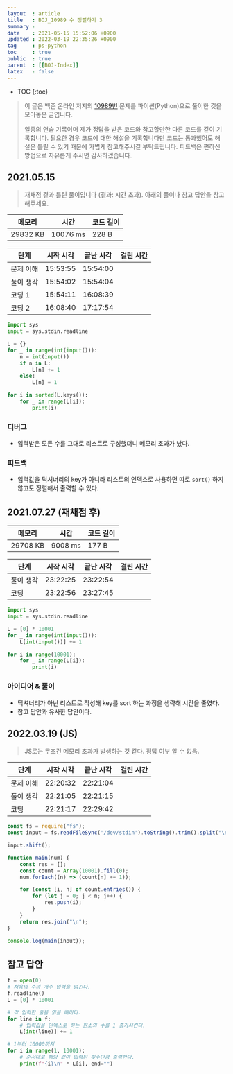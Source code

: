 ```yaml
---
layout  : article
title   : BOJ_10989 수 정렬하기 3
summary : 
date    : 2021-05-15 15:52:06 +0900
updated : 2022-03-19 22:35:26 +0900
tag     : ps-python
toc     : true
public  : true
parent  : [[BOJ-Index]]
latex   : false
---
```

* TOC
{:toc}

> 이 글은 백준 온라인 저지의 [10989번](https://www.acmicpc.net/problem/10989) 문제를 파이썬(Python)으로 풀이한 것을 모아놓은 글입니다.
>
> 일종의 연습 기록이며 제가 정답을 받은 코드와 참고할만한 다른 코드를 같이 기록합니다. 필요한 경우 코드에 대한 해설을 기록합니다만 코드는 통과했어도 해설은 틀릴 수 있기 때문에 가볍게 참고해주시길 부탁드립니다. 피드백은 편하신 방법으로 자유롭게 주시면 감사하겠습니다.

## 2021.05.15

> 재채점 결과 틀린 풀이입니다 (결과: 시간 초과). 아래의 풀이나 참고 답안을 참고해주세요.

| 메모리    | 시간     | 코드 길이 |
| --------- | -----    | --------- |
| 29832 KB  | 10076 ms | 228 B     |

| 단계      | 시작 시각 | 끝난 시각 | 걸린 시간 |
| --------- | --------- | --------- | --------- |
| 문제 이해 | 15:53:55  | 15:54:00  |           |
| 풀이 생각 | 15:54:02  | 15:54:04  |           |
| 코딩 1    | 15:54:11  | 16:08:39  |           |
| 코딩 2    | 16:08:40  | 17:17:54  |           |

```python
import sys
input = sys.stdin.readline

L = {}
for _ in range(int(input())):
    n = int(input()) 
    if n in L:
        L[n] += 1
    else:
        L[n] = 1

for i in sorted(L.keys()):
    for _ in range(L[i]):
        print(i)
```

### 디버그

* 입력받은 모든 수를 그대로 리스트로 구성했더니 메모리 초과가 났다.

### 피드백

* 입력값을 딕셔너리의 key가 아니라 리스트의 인덱스로 사용하면 따로 `sort()` 하지 않고도 정렬해서 출력할 수 있다.

## 2021.07.27 (재채점 후)

| 메모리    | 시간     | 코드 길이 |
| --------- | -----    | --------- |
| 29708 KB  | 9008 ms  | 177 B     |

| 단계      | 시작 시각 | 끝난 시각 | 걸린 시간 |
| --------- | --------- | --------- | --------- |
| 풀이 생각 | 23:22:25  | 23:22:54  |           |
| 코딩      | 23:22:56  | 23:27:45  |           |

```python
import sys
input = sys.stdin.readline

L = [0] * 10001
for _ in range(int(input())):
    L[int(input())] += 1

for i in range(10001):
    for _ in range(L[i]):
        print(i)
```

### 아이디어 & 풀이

* 딕셔너리가 아닌 리스트로 작성해 key를 sort 하는 과정을 생략해 시간을 줄였다.
* 참고 답안과 유사한 답안이다.

## 2022.03.19 (JS)

> JS로는 무조건 메모리 초과가 발생하는 것 같다. 정답 여부 알 수 없음.

| 단계      | 시작 시각 | 끝난 시각 | 걸린 시간 |
| --------- | --------- | --------- | --------- |
| 문제 이해 | 22:20:32  | 22:21:04  |           |
| 풀이 생각 | 22:21:05  | 22:21:15  |           |
| 코딩      | 22:21:17  | 22:29:42  |           |

```js
const fs = require("fs");
const input = fs.readFileSync('/dev/stdin').toString().trim().split("\n");

input.shift();

function main(num) {
    const res = [];
    const count = Array(10001).fill(0);
    num.forEach((n) => (count[n] += 1));

    for (const [i, n] of count.entries()) {
        for (let j = 0; j < n; j++) {
            res.push(i);
        }
    }
    return res.join("\n");
}

console.log(main(input));
```

## 참고 답안

```python
f = open(0)
# 처음의 수의 개수 입력을 넘긴다.
f.readline()
L = [0] * 10001

# 각 입력한 줄을 읽을 때마다.
for line in f:
    # 입력값을 인덱스로 하는 원소의 수를 1 증가시킨다.
    L[int(line)] += 1

# 1부터 10000까지
for i in range(1, 10001):
    # 순서대로 해당 값이 입력된 횟수만큼 출력한다.
    print(f"{i}\n" * L[i], end="")
```
